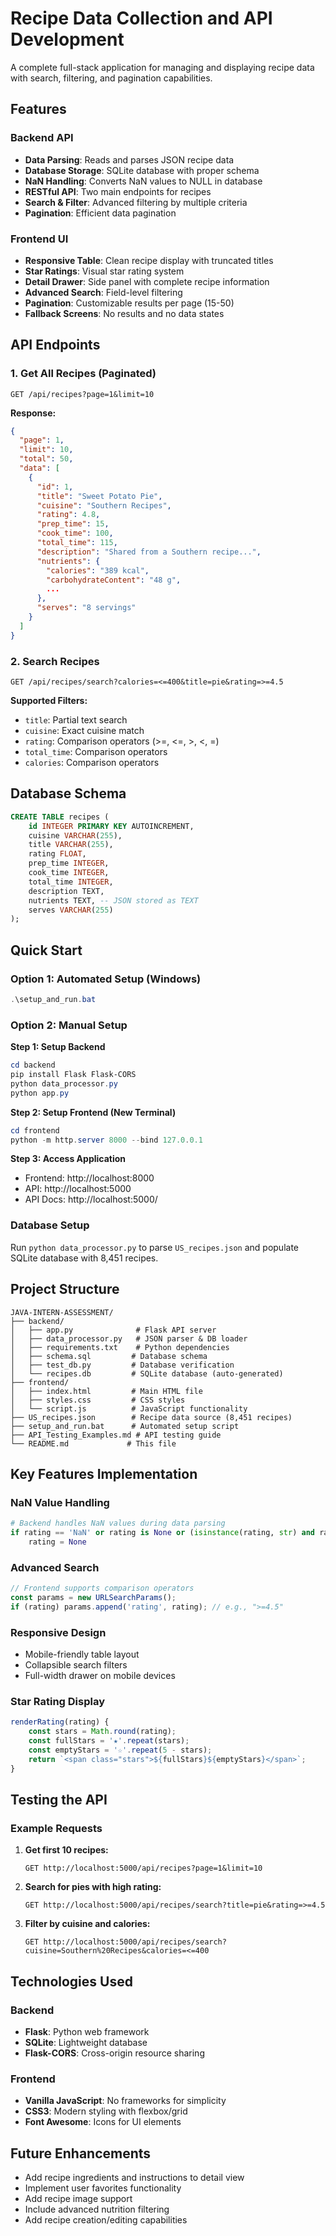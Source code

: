 # Recipe Data Collection and API Development

A complete full-stack application for managing and displaying recipe data with search, filtering, and pagination capabilities.

## Features

### Backend API
- **Data Parsing**: Reads and parses JSON recipe data
- **Database Storage**: SQLite database with proper schema
- **NaN Handling**: Converts NaN values to NULL in database
- **RESTful API**: Two main endpoints for recipes
- **Search & Filter**: Advanced filtering by multiple criteria
- **Pagination**: Efficient data pagination

### Frontend UI
- **Responsive Table**: Clean recipe display with truncated titles
- **Star Ratings**: Visual star rating system
- **Detail Drawer**: Side panel with complete recipe information
- **Advanced Search**: Field-level filtering
- **Pagination**: Customizable results per page (15-50)
- **Fallback Screens**: No results and no data states

## API Endpoints

### 1. Get All Recipes (Paginated)
```
GET /api/recipes?page=1&limit=10
```

**Response:**
```json
{
  "page": 1,
  "limit": 10,
  "total": 50,
  "data": [
    {
      "id": 1,
      "title": "Sweet Potato Pie",
      "cuisine": "Southern Recipes",
      "rating": 4.8,
      "prep_time": 15,
      "cook_time": 100,
      "total_time": 115,
      "description": "Shared from a Southern recipe...",
      "nutrients": {
        "calories": "389 kcal",
        "carbohydrateContent": "48 g",
        ...
      },
      "serves": "8 servings"
    }
  ]
}
```

### 2. Search Recipes
```
GET /api/recipes/search?calories=<=400&title=pie&rating=>=4.5
```

**Supported Filters:**
- `title`: Partial text search
- `cuisine`: Exact cuisine match
- `rating`: Comparison operators (>=, <=, >, <, =)
- `total_time`: Comparison operators
- `calories`: Comparison operators

## Database Schema

```sql
CREATE TABLE recipes (
    id INTEGER PRIMARY KEY AUTOINCREMENT,
    cuisine VARCHAR(255),
    title VARCHAR(255),
    rating FLOAT,
    prep_time INTEGER,
    cook_time INTEGER,
    total_time INTEGER,
    description TEXT,
    nutrients TEXT, -- JSON stored as TEXT
    serves VARCHAR(255)
);
```

## Quick Start

### Option 1: Automated Setup (Windows)
```powershell
.\setup_and_run.bat
```

### Option 2: Manual Setup

**Step 1: Setup Backend**
```powershell
cd backend
pip install Flask Flask-CORS
python data_processor.py
python app.py
```

**Step 2: Setup Frontend (New Terminal)**
```powershell
cd frontend
python -m http.server 8000 --bind 127.0.0.1
```

**Step 3: Access Application**
- Frontend: http://localhost:8000
- API: http://localhost:5000
- API Docs: http://localhost:5000/

### Database Setup

Run `python data_processor.py` to parse `US_recipes.json` and populate SQLite database with 8,451 recipes.

## Project Structure

```
JAVA-INTERN-ASSESSMENT/
├── backend/
│   ├── app.py              # Flask API server
│   ├── data_processor.py   # JSON parser & DB loader
│   ├── requirements.txt    # Python dependencies
│   ├── schema.sql         # Database schema
│   ├── test_db.py         # Database verification
│   └── recipes.db         # SQLite database (auto-generated)
├── frontend/
│   ├── index.html         # Main HTML file
│   ├── styles.css         # CSS styles
│   └── script.js          # JavaScript functionality
├── US_recipes.json        # Recipe data source (8,451 recipes)
├── setup_and_run.bat      # Automated setup script
├── API_Testing_Examples.md # API testing guide
└── README.md             # This file
```

## Key Features Implementation

### NaN Value Handling
```python
# Backend handles NaN values during data parsing
if rating == 'NaN' or rating is None or (isinstance(rating, str) and rating.lower() == 'nan'):
    rating = None
```

### Advanced Search
```javascript
// Frontend supports comparison operators
const params = new URLSearchParams();
if (rating) params.append('rating', rating); // e.g., ">=4.5"
```

### Responsive Design
- Mobile-friendly table layout
- Collapsible search filters
- Full-width drawer on mobile devices

### Star Rating Display
```javascript
renderRating(rating) {
    const stars = Math.round(rating);
    const fullStars = '★'.repeat(stars);
    const emptyStars = '☆'.repeat(5 - stars);
    return `<span class="stars">${fullStars}${emptyStars}</span>`;
}
```

## Testing the API

### Example Requests

1. **Get first 10 recipes:**
   ```
   GET http://localhost:5000/api/recipes?page=1&limit=10
   ```

2. **Search for pies with high rating:**
   ```
   GET http://localhost:5000/api/recipes/search?title=pie&rating=>=4.5
   ```

3. **Filter by cuisine and calories:**
   ```
   GET http://localhost:5000/api/recipes/search?cuisine=Southern%20Recipes&calories=<=400
   ```

## Technologies Used

### Backend
- **Flask**: Python web framework
- **SQLite**: Lightweight database
- **Flask-CORS**: Cross-origin resource sharing

### Frontend
- **Vanilla JavaScript**: No frameworks for simplicity
- **CSS3**: Modern styling with flexbox/grid
- **Font Awesome**: Icons for UI elements

## Future Enhancements

- Add recipe ingredients and instructions to detail view
- Implement user favorites functionality
- Add recipe image support
- Include advanced nutrition filtering
- Add recipe creation/editing capabilities